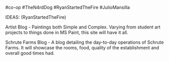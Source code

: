 #co-op
#TheN4rdDog
#RyanStartedTheFire
#JulioMansilla

IDEAS: (RyanStartedTheFire)

Artist Blog - Paintings both Simple and Complex. Varying from student art projects to things done in MS Paint, this site will have it all.

Schrute Farms Blog - A blog detailing the day-to-day operations of Schrute Farms. It will showcase the rooms, food, quality of the establishment and overall good times had.
